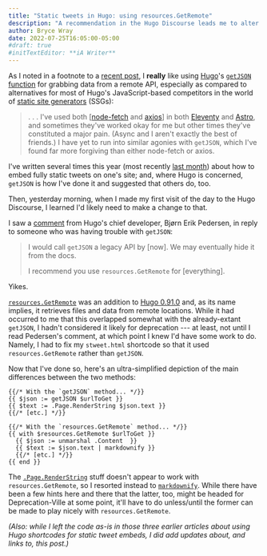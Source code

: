 ```yaml
---
title: "Static tweets in Hugo: using resources.GetRemote"
description: "A recommendation in the Hugo Discourse leads me to alter my shortcodes for embedding static tweets."
author: Bryce Wray
date: 2022-07-25T16:05:00-05:00
#draft: true
#initTextEditor: **iA Writer**
---
```


As I noted in a footnote to a [recent post](/posts/2022/07/staying-hugo-post-three-years-later/), I **really** like using [Hugo](https://gohugo.io)'s [`getJSON` function](https://gohugo.io/templates/data-templates/#get-remote-data) for grabbing data from a remote API, especially as compared to alternatives for most of Hugo's JavaScript-based competitors in the world of [static site generators](https://jamstack.org/generators) (SSGs):

> . . . I've used both [[node-fetch](https://github.com/node-fetch/node-fetch) and [axios](https://axios-http.com/)] in both [Eleventy](https://11ty.dev) and [Astro](https://astro.build), and sometimes they've worked okay for me but other times they've constituted a major pain. (Async and I aren't exactly the best of friends.) I have yet to run into similar agonies with `getJSON`, which I've found far more forgiving than either node-fetch or axios.

I've written several times this year (most recently [last month](/posts/2022/06/static-tweets-hugo-update/)) about how to embed fully static tweets on one's site; and, where Hugo is concerned, `getJSON` is how I've done it and suggested that others do, too.

Then, yesterday morning, when I made my first visit of the day to the Hugo Discourse, I learned I'd likely need to make a change to that.

I saw a [comment](https://discourse.gohugo.io/t/error-for-getjson-when-used-with-resources-getresources/39687/4) from Hugo's chief developer, Bjørn Erik Pedersen, in reply to someone who was having trouble with `getJSON`:

> I would call `getJSON` a legacy API by [now]. We may eventually hide it from the docs.
>
> I recommend you use `resources.GetRemote` for [everything].

Yikes.

[`resources.GetRemote`](https://gohugo.io/hugo-pipes/introduction/#get-resource-with-resourcesget-and-resourcesgetremote) was an addition to [Hugo 0.91.0](https://github.com/gohugoio/hugo/releases/tag/v0.91.0) and, as its name implies, it retrieves files and data from remote locations. While it had occurred to me that this overlapped somewhat with the already-extant `getJSON`, I hadn't considered it likely for deprecation --- at least, not until I read Pedersen's comment, at which point I knew I'd have some work to do. Namely, I had to fix my `stweet.html` shortcode so that it used `resources.GetRemote` rather than `getJSON`.

Now that I've done so, here's an ultra-simplified depiction of the main differences between the two methods:

```go-html-template
{{/* With the `getJSON` method... */}}
{{ $json := getJSON $urlToGet }}
{{ $text := .Page.RenderString $json.text }}
{{/* [etc.] */}}

{{/* With the `resources.GetRemote` method... */}}
{{ with $resources.GetRemote $urlToGet }}
  {{ $json := unmarshal .Content  }}
  {{ $text := $json.text | markdownify }}
  {{/* [etc.] */}}
{{ end }}
```

The [`.Page.RenderString`](https://gohugo.io/functions/renderstring) stuff doesn't appear to work with `resources.GetRemote`, so I resorted instead to [`markdownify`](https://gohugo.io/functions/markdownify). While there have been a few hints here and there that the latter, too, might be headed for Deprecation-Ville at some point, it'll have to do unless/until the former can be made to play nicely with `resources.GetRemote`.

*(Also: while I left the code as-is in those three earlier articles about using Hugo shortcodes for static tweet embeds, I did add updates about, and links to, this post.)*